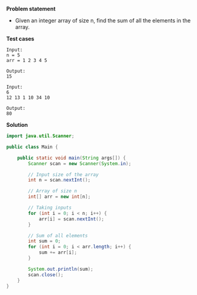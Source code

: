 **Problem statement**

- Given an integer array of size n, find the sum of all the elements in the array.

**Test cases**

```
Input:
n = 5
arr = 1 2 3 4 5

Output:
15

Input:
6
12 13 1 10 34 10

Output:
80
```

**Solution**

```java
import java.util.Scanner;

public class Main {

	public static void main(String args[]) {
		Scanner scan = new Scanner(System.in);

		// Input size of the array
		int n = scan.nextInt();

		// Array of size n
		int[] arr = new int[n];

		// Taking inputs
		for (int i = 0; i < n; i++) {
			arr[i] = scan.nextInt();
		}

		// Sum of all elements
		int sum = 0;
		for (int i = 0; i < arr.length; i++) {
			sum += arr[i];
		}

		System.out.println(sum);
		scan.close();
	}
}
```
